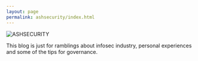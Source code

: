 ```yaml
---
layout: page
permalink: ashsecurity/index.html
---
```


  <img src="{{ site.url }}/images/ASHSecurity.png" alt="ASHSECURITY">


This blog is just for ramblings about infosec industry, personal experiences and some of the tips for governance. 
